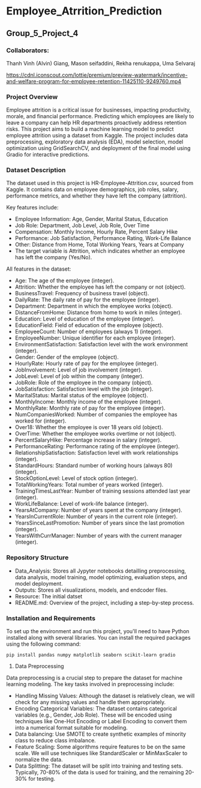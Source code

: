 # Employee_Atrrition_Prediction

## Group_5_Project_4

### Collaborators:
Thanh Vinh (Alvin) Giang, Mason seifaddini, Rekha renukappa, Uma Selvaraj

https://cdnl.iconscout.com/lottie/premium/preview-watermark/incentive-and-welfare-program-for-employee-retention-11425110-9249760.mp4

### Project Overview

Employee attrition is a critical issue for businesses, impacting productivity, morale, and financial performance. Predicting which employees are likely to leave a company can help HR departments proactively address retention risks. This project aims to build a machine learning model to predict employee attrition using a dataset from Kaggle. The project includes data preprocessing, exploratory data analysis (EDA), model selection, model optimization using GridSearchCV, and deployment of the final model using Gradio for interactive predictions.

 ### Dataset Description

The dataset used in this project is HR-Employee-Attrition.csv, sourced from Kaggle. It contains data on employee demographics, job roles, salary, performance metrics, and whether they have left the company (attrition).

Key features include:

* Employee Information: Age, Gender, Marital Status, Education
* Job Role: Department, Job Level, Job Role, Over Time
* Compensation: Monthly Income, Hourly Rate, Percent Salary Hike
* Performance: Job Satisfaction, Performance Rating, Work-Life Balance
* Other: Distance from Home, Total Working Years, Years at Company
* The target variable is Attrition, which indicates whether an employee has left the company (Yes/No).

All features in the dataset:

* Age: The age of the employee (integer).
* Attrition: Whether the employee has left the company or not (object).
* BusinessTravel: Frequency of business travel (object).
* DailyRate: The daily rate of pay for the employee (integer).
* Department: Department in which the employee works (object).
* DistanceFromHome: Distance from home to work in miles (integer).
* Education: Level of education of the employee (integer).
* EducationField: Field of education of the employee (object).
* EmployeeCount: Number of employees (always 1) (integer).
* EmployeeNumber: Unique identifier for each employee (integer).
* EnvironmentSatisfaction: Satisfaction level with the work environment (integer).
* Gender: Gender of the employee (object).
* HourlyRate: Hourly rate of pay for the employee (integer).
* JobInvolvement: Level of job involvement (integer).
* JobLevel: Level of job within the company (integer).
* JobRole: Role of the employee in the company (object).
* JobSatisfaction: Satisfaction level with the job (integer).
* MaritalStatus: Marital status of the employee (object).
* MonthlyIncome: Monthly income of the employee (integer).
* MonthlyRate: Monthly rate of pay for the employee (integer).
* NumCompaniesWorked: Number of companies the employee has worked for (integer).
* Over18: Whether the employee is over 18 years old (object).
* OverTime: Whether the employee works overtime or not (object).
* PercentSalaryHike: Percentage increase in salary (integer).
* PerformanceRating: Performance rating of the employee (integer).
* RelationshipSatisfaction: Satisfaction level with work relationships (integer).
* StandardHours: Standard number of working hours (always 80) (integer).
* StockOptionLevel: Level of stock option (integer).
* TotalWorkingYears: Total number of years worked (integer).
* TrainingTimesLastYear: Number of training sessions attended last year (integer).
* WorkLifeBalance: Level of work-life balance (integer).
* YearsAtCompany: Number of years spent at the company (integer).
* YearsInCurrentRole: Number of years in the current role (integer).
* YearsSinceLastPromotion: Number of years since the last promotion (integer).
* YearsWithCurrManager: Number of years with the current manager (integer).

### Repository Structure

* Data_Analysis: Stores all Jypyter notebooks detailling preprocessing, data analysis, model training, model optimizing, evaluation steps, and model deployment.
* Outputs: Stores all visualizations, models, and endcoder files.
* Resource: The initial datset
* README.md: Overview of the project, including a step-by-step process.

### Installation and Requirements

To set up the environment and run this project, you'll need to have Python installed along with several libraries. You can install the required packages using the following command:

`pip install pandas numpy matplotlib seaborn scikit-learn gradio`

1. Data Preprocessing

Data preprocessing is a crucial step to prepare the dataset for machine learning modeling. The key tasks involved in preprocessing include:

* Handling Missing Values: Although the dataset is relatively clean, we will check for any missing values and handle them appropriately.
* Encoding Categorical Variables: The dataset contains categorical variables (e.g., Gender, Job Role). These will be encoded using techniques like One-Hot Encoding or Label Encoding to convert them into a numerical format suitable for modeling.
* Data balancing: Use SMOTE to create synthetic examples of minority class to reduce class imbalance.
* Feature Scaling: Some algorithms require features to be on the same scale. We will use techniques like StandardScaler or MinMaxScaler to normalize the data.
* Data Splitting: The dataset will be split into training and testing sets. Typically, 70-80% of the data is used for training, and the remaining 20-30% for testing.
